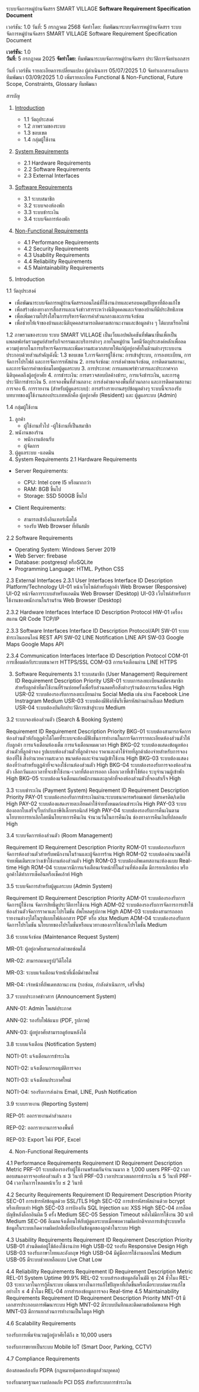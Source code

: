 ระบบจัดการหมู่บ้านจัดสรร SMART VILLAGE
**Software Requirement Specification Document**

เวอร์ชัน: 1.0
วันที่: 5 กรกฎาคม 2568
จัดทำโดย: ทีมพัฒนาระบบจัดการหมู่บ้านจัดสรร 
ระบบจัดการหมู่บ้านจัดสรร SMART VILLAGE
Software Requirement Specification Document

**เวอร์ชัน:** 1.0  
**วันที่:** 5 กรกฎาคม 2025
**จัดทำโดย:** ทีมพัฒนาระบบจัดการหมู่บ้านจัดสรร
ประวัติการจัดทำเอกสาร

วันที่	เวอร์ชัน	รายละเอียดการเปลี่ยนแปลง	ผู้ดำเนินการ
05/07/2025	1.0	จัดทำเอกสารฉบับแรก	ทีมพัฒนา
03/09/2025 1.0  เพิ่มรายละเอียด Functional & Non-Functional, Future Scope, Constraints, Glossary  ทีมพัฒนา 

สารบัญ
1. [Introduction](#1-introduction)
   - 1.1 วัตถุประสงค์
   - 1.2 ภาพรวมของระบบ
   - 1.3 ขอบเขต
   - 1.4 กลุ่มผู้ใช้งาน

2. [System Requirements](#2-system-requirements)
   - 2.1 Hardware Requirements
   - 2.2 Software Requirements
   - 2.3 External Interfaces

3. [Software Requirements](#3-software-requirements)
   - 3.1 ระบบสมาชิก
   - 3.2 ระบบจองห้องพัก
   - 3.3 ระบบชำระเงิน
   - 3.4 ระบบจัดการห้องพัก

4. [Non-Functional Requirements](#4-non-functional-requirements)
   - 4.1 Performance Requirements
   - 4.2 Security Requirements
   - 4.3 Usability Requirements
   - 4.4 Reliability Requirements
   - 4.5 Maintainability Requirements

1. Introduction

1.1 วัตถุประสงค์
- เพื่อพัฒนาระบบจัดการหมู่บ้านจัดสรรออนไลน์ที่ใช้งานง่ายและครอบคลุมปัญหาที่ต้องแก้ไข
- เพื่อสร้างช่องทางการสื่อสารและแจ้งข่าวสารระหว่างนิติบุคคลและเจ้าของบ้านที่มีประสิทธิภาพ
- เพื่อเพิ่มความโปร่งใสในการบริหารจัดการค่าส่วนกลางและการแจ้งซ่อม
- เพื่อช่วยให้เจ้าของบ้านและนิติบุคคลสามารถติดตามสถานะงานและข้อมูลต่าง ๆ ได้แบบเรียลไทม์

1.2 ภาพรวมของระบบ
ระบบ SMART VILLAGE เป็นเว็บแอปพลิเคชันที่พัฒนาขึ้นเพื่อเป็นแพลตฟอร์มรวมศูนย์สำหรับกิจกรรมและบริการต่างๆ ภายในหมู่บ้าน โดยมีวัตถุประสงค์หลักเพื่อลดความยุ่งยากในการบริหารจัดการและเพิ่มความสะดวกสบายให้แก่ผู้อยู่อาศัยในด้านต่างๆระบบงานประกอบด้วยส่วนสำคัญดังนี้:
1.3 ขอบเขต
1.การจัดการผู้ใช้งาน: การเข้าสู่ระบบ, การลงทะเบียน, การจัดการโปรไฟล์ และการจัดการรหัสผ่าน
2. การแจ้งซ่อม: การส่งคำขอแจ้งซ่อม, การติดตามสถานะ, และการจัดการคำขอซ่อมโดยผู้ดูแลระบบ
3. การประกาศ: การเผยแพร่ข่าวสารและประกาศจากนิติบุคคลถึงผู้อยู่อาศัย
4. การชำระเงิน: การตรวจสอบบิลค้างชำระ, การแจ้งชำระเงิน, และการดูประวัติการชำระเงิน
5. การจองพื้นที่ส่วนกลาง: การส่งคำขอจองพื้นที่ส่วนกลาง และการติดตามสถานะการจอง
6. การรายงาน (สำหรับผู้ดูแลระบบ): การสร้างรายงานสรุปข้อมูลต่างๆ ระบบนี้จะรองรับบทบาทของผู้ใช้งานสองประเภทหลักคือ ผู้อยู่อาศัย (Resident) และ ผู้ดูแลระบบ (Admin)

1.4 กลุ่มผู้ใช้งาน
1. ลูกค้า
   - ผู้ใช้งานทั่วไป
   -ผู้ใช้งานที่เป็นสมาชิก
2. พนังานของร้าน
   - พนักงานต้อนรับ
   - ผู้จัดการ
3. ผู้ดูแลระบบ
   -แอดมิน
2. System Requirements
2.1 Hardware Requirements
- Server Requirements:
  - CPU: Intel core I5 หรือมากกว่า
  - RAM: 8GB ขึ้นไป
  - Storage: SSD 500GB ขึ้นไป

- Client Requirements:
  - สามารถเข้าถึงอินเทอร์เน็ตได้
  - รองรับ Web Browser ที่ทันสมัย

2.2 Software Requirements
- Operating System: Windows Server 2019 
- Web Server: firebase
- Database: postgresql หรือSQLite
- Programming Language: HTML. Python CSS

2.3 External Interfaces
 2.3.1 User Interfaces
Interface ID	Description	Platform/Technology
UI-01	หน้าเว็บไซต์สำหรับลูกค้า	Web Browser (Responsive)
UI-02	หน้าจัดการระบบสำหรับแอดมิน	Web Browser (Desktop)
UI-03	เว็บไซต์สำหรับการใช้งานของพนักงานในร้านร้าน	Web Browser (Desktop)


 2.3.2 Hardware Interfaces
Interface ID	Description	Protocol
HW-01	เครื่องสแกน QR Code	TCP/IP

 2.3.3 Software Interfaces
Interface ID	Description	Protocol/API
SW-01	ระบบชำระเงินออนไลน์	REST API
SW-02	LINE Notification	LINE API
SW-03	Google Maps	Google Maps API

 2.3.4 Communication Interfaces
Interface ID	Description	Protocol
COM-01	การเชื่อมต่อกับระบบธนาคาร	HTTPS/SSL
COM-03	การแจ้งเตือนผ่าน LINE	HTTPS





3. Software Requirements
3.1 ระบบสมาชิก (User Management)
Requirement ID	Requirement Description	Priority
USR-01	ระบบการลงทะเบียนสมัครสมาชิกสำหรับลูกค้าที่มาใช้งานที่ร้านบ่อยครั้งเพื่อรับส่วนลดหรือสิ่งต่างๆร้านต้องการแจ้งเตือน	High
USR-02	ระบบต้องรองรับการลงทะเบียนผ่าน Social Media เช่น ผ่าน Facebook Line Instragram	Medium
USR-03	ระบบต้องมีฟังก์ชันรีเซ็ตรหัสผ่านผ่านอีเมล	Medium
USR-04	ระบบต้องบันทึกประวัติการเข้าสู่ระบบ	Medium





3.2 ระบบจองห้องส่วนตัว (Search & Booking System)

Requirement ID	Requirement Description	Priority
BKG-01	ระบบต้องสามารถจัดการห้องส่วนตัวห้กับลูฏค้าได้โดยที่ระบบจะต้องมีฟังชั่นการทำงานในการจัดการรายละเอียดห้องส่วนตัวให้กับลูกค้า การแจ้งเตือนห้องเต็ม การแจ้งเตือนหมดเวลา	High
BKG-02	ระบบต้องแสดงข้อมูลห้องส่วนตัวที่ลูกค้าจอง
รูปแบบห้องส่วนตัวที่ลูกค้าจอง 
ราคาและค่าใช้จ่ายที่ลูกค้าต้องจ่ายสำหรับการจองห้องที่ใช้ สิ่งอำนวยความสะดวก
ขนาดห้องและจำนวนผู้เข้าใช้งาน 	High
BKG-03	ระบบต้องแสดงห้องที่ว่างสำหรับลูฏค้าที่จะจองใช้งานห้องส่วนตัว	High
BKG-04	ระบบต้องรองรับการจองห้องส่วนตัว
เลือกวันและเวลาที่จะเข้าใช้งาน-เวลาที่ต้องการออก 
เลือกเวลาที่เข้าใช้ห้อง ระบุจำนวนผู้เข้าพัก 	High
BKG-05	ระบบต้องแจ้งเตือนแก่พนักงานและลูกค้าที่จองห้องส่วนตัวที่จองสำเร็จ	High
 
3.3 ระบบชำระเงิน (Payment System)
Requirement ID	Requirement Description	Priority
PAY-01	ระบบต้องรองรับการชำระเงินผ่าน:ระบบธนาคารพร้อมเพลย์
บัตรเครดิต/เดบิต	High
PAY-02	ระบบต้องแสดงรายละเอียดค่าใช้จ่ายทั้งหมดก่อนชำระเงิน	High
PAY-03	ระบบต้องออกใบเสร็จ/ใบกำกับภาษีอิเล็กทรอนิกส์	High
PAY-04	ระบบต้องรองรับการคืนเงินตามนโยบายการยกเลิกโดยมีนโยบายการคืนเงิน จำนวนวันในการคืนเงิน ช่องทางการคืนเงินที่ปลอดภัย	High

3.4 ระบบจัดการห้องส่วนตัว (Room Management)

Requirement ID	Requirement Description	Priority
ROM-01	ระบบต้องรองรับการจัดการห้องส่วนตัวสำหรับพนักงานในร้านและผู้จัดการร้าน	High
ROM-02	ระบบต้องคำนวณค่าใช้จ่ายเพิ่มเติมระหว่างเข้าใช้งานห้องส่วนตัว	High
ROM-03	ระบบต้องอัพเดทสถานะห้องแบบ Real-time	High
ROM-04	ระบบควรมีการแจ้งเตือนเจ้าหน้าที่ในส่วนที่ห้องเต็ม มีการยกเลิกห้อง หรือลูกค้าได้ทำการเช็คอินหรือเช็คเอ้าท์	High
 
3.5 ระบบจัดการสำหรับผู้ดูแลระบบ (Admin System)

Requirement ID	Requirement Description	Priority
ADM-01	ระบบต้องรองรับการจัดการผู้ใช้งาน     จัดการสิทธิ์ดูประวัติการใช้งาน	High
ADM-02	ระบบต้องรองรับการจัดการการเข้าใช้ห้องส่วนตัวจัดการราคาและโปรโมชัน 
อัพโหลดรูปภาพ	High
ADM-03	ระบบต้องสามารถออกรายงานต่างๆได้ในรูปแบบไฟล์เอกสาร PDF หรือ xlsx	Medium
ADM-04	ระบบต้องรองรับการจัดการโปรโมชัน นโยบายของโปรโมชั่นหรือแนวทางของการใช้งานโปรโมชั่น	Medium

3.6 ระบบแจ้งซ่อม (Maintenance Request System)

MR-01: ผู้อยู่อาศัยสามารถส่งคำขอซ่อมได้

MR-02: สามารถแนบรูป/วิดีโอได้

MR-03: ระบบแจ้งเตือนเจ้าหน้าที่เมื่อมีคำขอใหม่

MR-04: เจ้าหน้าที่อัพเดทสถานะงาน (รอซ่อม, กำลังดำเนินการ, เสร็จสิ้น)

3.7 ระบบประกาศข่าวสาร (Announcement System)

ANN-01: Admin โพสต์ประกาศ

ANN-02: รองรับไฟล์แนบ (PDF, รูปภาพ)

ANN-03: ผู้อยู่อาศัยสามารถดูย้อนหลังได้

3.8 ระบบแจ้งเตือน (Notification System)

NOTI-01: แจ้งเตือนการชำระเงิน

NOTI-02: แจ้งเตือนการอนุมัติการจอง

NOTI-03: แจ้งเตือนประกาศใหม่

NOTI-04: รองรับการส่งผ่าน Email, LINE, Push Notification

3.9 ระบบรายงาน (Reporting System)

REP-01: ออกรายงานค่าส่วนกลาง

REP-02: ออกรายงานการจองพื้นที่

REP-03: Export ไฟล์ PDF, Excel



4. Non-Functional Requirements

4.1 Performance Requirements
Requirement ID	Requirement Description	Metric
PRF-01	ระบบต้องรองรับผู้ใช้งานพร้อมกันจำนวนมาก	≥ 1,000 users
PRF-02	เวลาตอบสนองการจองห้องส่วนตัว	≤ 3 วินาที
PRF-03	เวลาประมวลผลการชำระเงิน	≤ 5 วินาที
PRF-04	เวลาในการโหลดหน้าเว็บ	≤ 2 วินาที

 
4.2 Security Requirements
Requirement ID	Requirement Description	Priority
SEC-01	การเข้ารหัสข้อมูลด้วย SSL/TLS	High
SEC-02	การเข้ารหัสรหัสผ่านด้วย bcrypt หรือเทียบเท่า	High
SEC-03	การป้องกัน SQL Injection และ XSS	High
SEC-04	การล็อคบัญชีหลังล็อกอินผิด 5 ครั้ง	Medium
SEC-05	Session Timeout หลังไม่มีการใช้งาน 30 นาที	Medium
SEC-06	อีเมลแจ้งเตือนให้กับผู้ดูแลระบบเมื่อพบความผิดปกติจากการเข้าสู่ระบบหรือข้อมูลในระบบเกิดความผิดปกติเพื่อป้องกันข้อมูลของลูกค้าในระบบ	High



4.3 Usability Requirements
Requirement ID	Requirement Description	Priority
USB-01	ส่วนติดต่อผู้ใช้ต้องใช้งานง่าย	High
USB-02	รองรับ Responsive Design	High
USB-03	รองรับภาษาไทยและอังกฤษ	High
USB-04	มีคู่มือการใช้งานออนไลน์	Medium
USB-05	มีระบบช่วยเหลือแบบ Live Chat	Low
 
4.4 Reliability Requirements
Requirement ID	Requirement Description	Metric
REL-01	System Uptime	99.9%
REL-02	ระบบสำรองข้อมูลอัตโนมัติ	ทุก 24 ชั่วโมง
REL-03	ระยะเวลาในการกู้คืนระบบ เพิ่มแนวทางในการแก้ไขปัญหาที่เกิดขึ้นหรือเมื่อระบบล่มควรแก้ไขอย่างไร	≤ 4 ชั่วโมง
REL-04	การสำรองข้อมูลการจอง	Real-time
4.5 Maintainability Requirements
Requirement ID	Requirement Description	Priority
MNT-01	มีเอกสารประกอบการพัฒนาระบบ	High
MNT-02	มีระบบบันทึกและติดตามข้อผิดพลาด	High
MNT-03	มีการแยกส่วนการทำงานเป็นโมดูล	High

4.6 Scalability Requirements

รองรับการเพิ่มจำนวนผู้อยู่อาศัยได้ถึง ≥ 10,000 users

รองรับการขยายเป็นระบบ Mobile IoT (Smart Door, Parking, CCTV)

4.7 Compliance Requirements

ต้องสอดคล้องกับ PDPA (กฎหมายคุ้มครองข้อมูลส่วนบุคคล)

รองรับมาตรฐานความปลอดภัย PCI DSS สำหรับระบบการชำระเงิน



